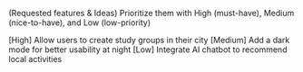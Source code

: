 (Requested features & Ideas)
Prioritize them with High (must-have), Medium (nice-to-have), and Low (low-priority)

[High] Allow users to create study groups in their city
[Medium] Add a dark mode for better usability at night
[Low] Integrate AI chatbot to recommend local activities